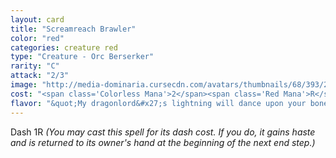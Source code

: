 ```yaml
---
layout: card
title: "Screamreach Brawler"
color: "red"
categories: creature red
type: "Creature - Orc Berserker"
rarity: "C"
attack: "2/3"
image: "http://media-dominaria.cursecdn.com/avatars/thumbnails/68/393/200/283/635618471506665137.png"
cost: "<span class='Colorless Mana'>2</span><span class='Red Mana'>R</span>"
flavor: "&quot;My dragonlord&#x27;s lightning will dance upon your bones!&quot;"
---
```


Dash <span class="Colorless Mana">1</span><span class="Red Mana">R</span> <em>(You may cast this spell for its dash cost. If you do, it gains haste and is returned to its owner's hand at the beginning of the next end step.)</em>

